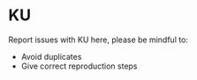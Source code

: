 # KU
Report issues with KU here, please be mindful to:
- Avoid duplicates
- Give correct reproduction steps
